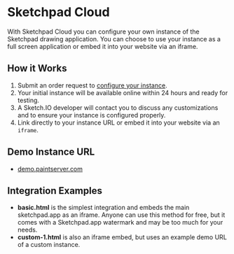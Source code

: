 # Sketchpad Cloud

With Sketchpad Cloud you can configure your own instance of the Sketchpad drawing application. You can choose to use your instance as a full screen application or embed it into your website via an iframe.

## How it Works
1. Submit an order request to [configure your instance](https://pay.sketch.io/product/cloud-hosted-sketchapi-integration/).
2. Your initial instance will be available online within 24 hours and ready for testing.
3. A Sketch.IO developer will contact you to discuss any customizations and to ensure your instance is configured properly.
4. Link directly to your instance URL or embed it into your website via an `iframe`.

## Demo Instance URL
* [demo.paintserver.com](https://demo.paintserver.com)

## Integration Examples
* **basic.html** is the simplest integration and embeds the main sketchpad.app as an iframe. Anyone can use this method for free, but it comes with a Sketchpad.app watermark and may be too much for your needs.
* **custom-1.html** is also an iframe embed, but uses an example demo URL of a custom instance.